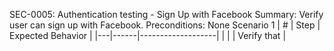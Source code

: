 SEC-0005: Authentication testing - Sign Up with Facebook
Summary: Verify user can sign up with Facebook.
Preconditions: None
Scenario 1
 | \# | Step | Expected Behavior | 
 |---|------|-------------------| 
 |   |      | Verify that       | 
